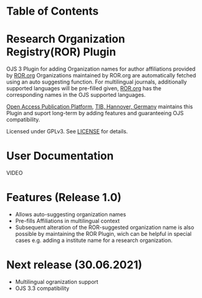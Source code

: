 # Table of Contents


# Research Organization Registry(ROR) Plugin

OJS 3 Plugin for adding  Organization names  for author affiliations provided by  [ROR.org](https://ror.org/)
Organizations maintained by ROR.org are automatically fetched using an auto suggesting function.
For multilingual journals, additionally supported languages will be pre-filled  given, [ROR.org](https://ror.org/) has the corresponding names in the OJS supported languages.

[Open Access Publication Platform](https://www.tib.eu/en/publishing-archiving/open-access/repositories/open-access-publication-platform), [TIB, Hannover, Germany](https://www.tib.eu/)  maintains  this Plugin and  suport long-term by adding features and guaranteeing OJS compatibility.

Licensed under GPLv3. See [LICENSE](LICENSE) for details.

# User Documentation

VIDEO

# Features (Release 1.0)
* Allows auto-suggesting organization names
* Pre-fills  Affiliations in multilingual context
* Subsequent alteration of the ROR-suggested organization name is also possible by maintaining the ROR Plugin, wich can be helpful in special cases e.g. adding a institute name for a research organization.


# Next release (30.06.2021)
* Multilingual ogranization support
* OJS 3.3 compatibility
